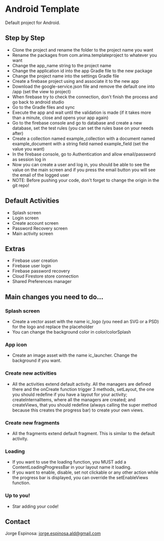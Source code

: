# Android Template

Default project for Android.

## Step by Step
+ Clone the project and rename the folder to the project name you want
+ Rename the packages from com.arima.templateproject to whatever you want
+ Change the app_name string to the project name
+ Change the application id into the app Gradle file to the new package
+ Change the project name into the settings Gradle file
+ Create a firebase project using and associate it to the new app
+ Download the google-service.json file and remove the default one into /app (set the view to project)
+ When firebase try to check the connection, don't finish the process and go back to android studio
+ Go to the Gradle files and sync
+ Execute the app and wait until the validation is made (if it takes more than a minute, close and opens your app again)
+ Go to the firebase console and go to database and create a new database, set the test rules (you can set the rules base on your needs after)
+ Create a collection named example_collection with a document named example_document with a string field named example_field (set the value you want)
+ In the firebase console, go to Authentication and allow email/password as session log in
+ Now you can create a user and log in, you should be able to see the value on the main screen and if you press the email button you will see the email of the logged user
+ NOTE: Before pushing your code, don't forget to change the origin in the git repo!

## Default Activities

* Splash screen
* Login screen
* Create account screen
* Password Recovery screen
* Main activity screen

## Extras

* Firebase user creation
* Firebase user login
* Firebase password recovery
* Cloud Firestore store connection
* Shared Preferences manager

## Main changes you need to do...

### Splash screen
+ Create a vector asset with the name ic_logo (you need an SVG or a PSD) for the logo and replace the placeholder
+ You can change the background color in color/colorSplash

### App icon
+ Create an image asset with the name ic_launcher. Change the background if you want.

### Create new activities
+ All the activities extend default activity. All the managers are defined there and the onCreate function trigger 3 methods, setLayout, the one you should redefine if you have a layout for your activity; createInternalItems, where all the managers are created; and createViews, that you should redefine (always calling the super method because this creates the progress bar) to create your own views.

### Create new fragments
+ All the fragments extend default fragment. This is similar to the default activity.

### Loading
+ If you want to use the loading function, you MUST add a ContentLoadingProgressBar in your layout name it loading.
+ If you want to enable, disable, set not clickable or any other action while the progress bar is displayed, you can override the setEnableViews function.

### Up to you!
+ Star adding your code!


## Contact
Jorge Espinosa: [jorge.espinosa.ald@gmail.com](mailto:jorge.espinosa.ald@gmail.com)
